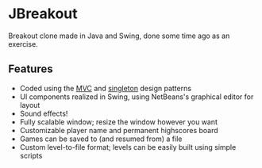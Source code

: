 # JBreakout
Breakout clone made in Java and Swing, done some time ago as an exercise.
## Features
- Coded using the [MVC](https://en.wikipedia.org/wiki/Model%E2%80%93view%E2%80%93controller) and [singleton](https://en.wikipedia.org/wiki/Singleton_pattern) design patterns
- UI components realized in Swing, using NetBeans's graphical editor for layout
- Sound effects!
- Fully scalable window; resize the window however you want
- Customizable player name and permanent highscores board
- Games can be saved to (and resumed from) a file
- Custom level-to-file format; levels can be easily built using simple scripts
